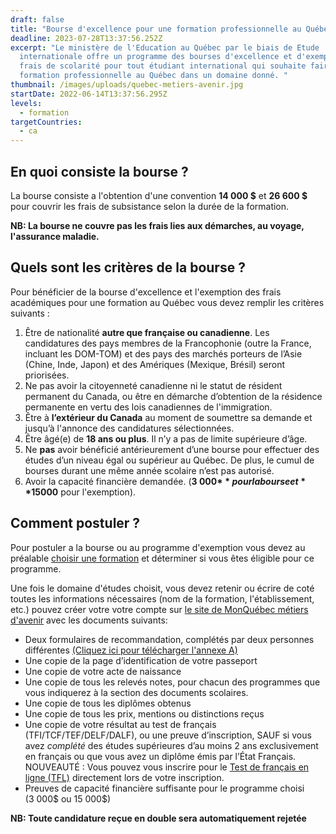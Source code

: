 ```yaml
---
draft: false
title: "Bourse d'excellence pour une formation professionnelle au Québec. "
deadline: 2023-07-28T13:37:56.252Z
excerpt: "Le ministère de l'Education au Québec par le biais de Etude
  internationale offre un programme des bourses d'excellence et d'exemption des
  frais de scolarité pour tout étudiant international qui souhaite faire une
  formation professionnelle au Québec dans un domaine donné. "
thumbnail: /images/uploads/quebec-metiers-avenir.jpg
startDate: 2022-06-14T13:37:56.295Z
levels:
  - formation
targetCountries:
  - ca
---
```

## En quoi consiste la bourse ?

La bourse consiste a l'obtention d'une convention **14 000 $** et **26 600 $**  pour couvrir les frais de subsistance selon la durée de la formation.

**NB: La bourse ne couvre pas les frais lies aux démarches, au voyage, l'assurance maladie.**

## Quels sont les critères de la bourse ?

Pour bénéficier de la bourse d'excellence et l'exemption des frais académiques pour une formation au Québec vous devez remplir les critères suivants :

1. Être de nationalité **autre que française ou canadienne**. Les candidatures des pays membres de la Francophonie (outre la France, incluant les DOM-TOM) et des pays des marchés porteurs de l’Asie (Chine, Inde, Japon) et des Amériques (Mexique, Brésil) seront priorisées.
2. Ne pas avoir la citoyenneté canadienne ni le statut de résident permanent du Canada, ou être en démarche d’obtention de la résidence permanente en vertu des lois canadiennes de l'immigration.
3. Être à **l’extérieur du Canada** au moment de soumettre sa demande et jusqu’à l'annonce des candidatures sélectionnées.
4. Être âgé(e) de **18 ans ou plus**. Il n’y a pas de limite supérieure d’âge.
5. Ne **pas** avoir bénéficié antérieurement d’une bourse pour effectuer des études d’un niveau égal ou supérieur au Québec. De plus, le cumul de bourses durant une même année scolaire n’est pas autorisé.
6. Avoir la capacité financière demandée. (**3 000$** pour la bourse et **15 000$** pour l'exemption).

## Comment postuler ?

Pour postuler a la bourse ou au programme d'exemption vous devez au préalable [choisir une formation](https://www.quebecmetiersdavenir.com/mon-projet-detude/les-formations-professionnelles/) et déterminer si vous êtes éligible pour ce programme.

Une fois le domaine d'études choisit, vous devez retenir ou écrire de coté toutes les informations nécessaires (nom de la formation, l'établissement, etc.) pouvez créer votre votre compte sur [le site de MonQuébec métiers d'avenir](https://education-internationale.imiscloud.com/monquebecmetiersdavenir/InscriptionBourses/Accueil_boursesouvert.aspx) avec les documents suivants:

* Deux formulaires de recommandation, complétés par deux personnes différentes [(Cliquez ici pour télécharger l'annexe A)](https://www.quebecmetiersdavenir.com/wp-content/uploads/2020-AnnA-formulaire-recom-bon.pdf)
* Une copie de la page d’identification de votre passeport
* Une copie de votre acte de naissance
* Une copie de tous les relevés notes, pour chacun des programmes que vous indiquerez à la section des documents scolaires.
* Une copie de tous les diplômes obtenus
* Une copie de tous les prix, mentions ou distinctions reçus
* Une copie de votre résultat au test de français (TFI/TCF/TEF/DELF/DALF), ou une preuve d’inscription, SAUF si vous avez *complété* des études supérieures d’au moins 2 ans exclusivement en français ou que vous avez un diplôme émis par l’État Français. NOUVEAUTÉ : Vous pouvez vous inscrire pour le [Test de français en ligne (TFL)](https://www.quebecmetiersdavenir.com/?page_id=15271) directement lors de votre inscription.
* Preuves de capacité financière suffisante pour le programme choisi (3 000$ ou 15 000$)

**NB: Toute candidature reçue en double sera automatiquement rejetée**